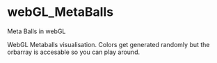 # webGL_MetaBalls
Meta Balls in webGL

WebGL Metaballs visualisation.
Colors get generated randomly but the orbarray is accesable so you can play around.
